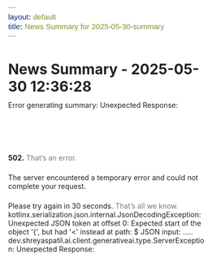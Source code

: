 ```yaml
---
layout: default
title: News Summary for 2025-05-30-summary
---
```

# News Summary - 2025-05-30 12:36:28

Error generating summary: Unexpected Response:
<!DOCTYPE html>
<html lang=en>
  <meta charset=utf-8>
  <meta name=viewport content="initial-scale=1, minimum-scale=1, width=device-width">
  <title>Error 502 (Server Error)!!1</title>
  <style>
    *{margin:0;padding:0}html,code{font:15px/22px arial,sans-serif}html{background:#fff;color:#222;padding:15px}body{margin:7% auto 0;max-width:390px;min-height:180px;padding:30px 0 15px}* > body{background:url(//www.google.com/images/errors/robot.png) 100% 5px no-repeat;padding-right:205px}p{margin:11px 0 22px;overflow:hidden}ins{color:#777;text-decoration:none}a img{border:0}@media screen and (max-width:772px){body{background:none;margin-top:0;max-width:none;padding-right:0}}#logo{background:url(//www.google.com/images/branding/googlelogo/1x/googlelogo_color_150x54dp.png) no-repeat;margin-left:-5px}@media only screen and (min-resolution:192dpi){#logo{background:url(//www.google.com/images/branding/googlelogo/2x/googlelogo_color_150x54dp.png) no-repeat 0% 0%/100% 100%;-moz-border-image:url(//www.google.com/images/branding/googlelogo/2x/googlelogo_color_150x54dp.png) 0}}@media only screen and (-webkit-min-device-pixel-ratio:2){#logo{background:url(//www.google.com/images/branding/googlelogo/2x/googlelogo_color_150x54dp.png) no-repeat;-webkit-background-size:100% 100%}}#logo{display:inline-block;height:54px;width:150px}
  </style>
  <a href=//www.google.com/><span id=logo aria-label=Google></span></a>
  <p><b>502.</b> <ins>That’s an error.</ins>
  <p>The server encountered a temporary error and could not complete your request.<p>Please try again in 30 seconds.  <ins>That’s all we know.</ins>
 kotlinx.serialization.json.internal.JsonDecodingException: Unexpected JSON token at offset 0: Expected start of the object '{', but had '<' instead at path: $
JSON input: <!DOCTYPE html>
<html lang=en>.....
dev.shreyaspatil.ai.client.generativeai.type.ServerException: Unexpected Response:
<!DOCTYPE html>
<html lang=en>
  <meta charset=utf-8>
  <meta name=viewport content="initial-scale=1, minimum-scale=1, width=device-width">